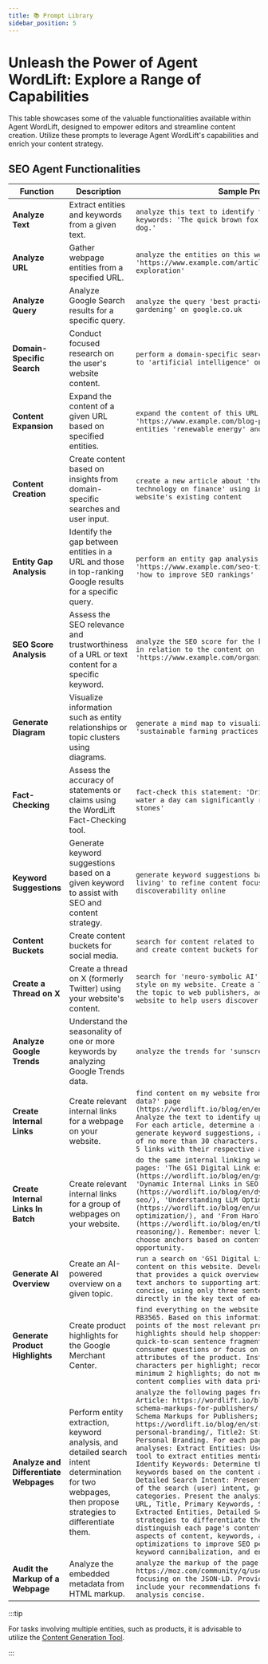 ```yaml
---
title: 📚 Prompt Library
sidebar_position: 5
---
```


# Unleash the Power of Agent WordLift: Explore a Range of Capabilities

This table showcases some of the valuable functionalities available within Agent WordLift, designed to empower editors and streamline content creation. Utilize these prompts to leverage Agent WordLift's capabilities and enrich your content strategy.

## SEO Agent Functionalities

| Function | Description | Sample Prompt |
|----------|-------------|---------------|
| **Analyze Text** | Extract entities and keywords from a given text. | `analyze this text to identify the main entities and keywords: 'The quick brown fox jumps over the lazy dog.'` |
| **Analyze URL** | Gather webpage entities from a specified URL. | `analyze the entities on this webpage: 'https://www.example.com/article-about-space-exploration'` |
| **Analyze Query** | Analyze Google Search results for a specific query. | `analyze the query 'best practices for sustainable gardening' on google.co.uk` |
| **Domain-Specific Search** | Conduct focused research on the user's website content. | `perform a domain-specific search for articles related to 'artificial intelligence' on my website` |
| **Content Expansion** | Expand the content of a given URL based on specified entities. | `expand the content of this URL 'https://www.example.com/blog-post' by focusing on the entities 'renewable energy' and 'solar panels'` |
| **Content Creation** | Create content based on insights from domain-specific searches and user input. | `create a new article about 'the impact of blockchain technology on finance' using insights from our website's existing content` |
| **Entity Gap Analysis** | Identify the gap between entities in a URL and those in top-ranking Google results for a specific query. | `perform an entity gap analysis for 'https://www.example.com/seo-tips' against the query 'how to improve SEO rankings'` |
| **SEO Score Analysis** | Assess the SEO relevance and trustworthiness of a URL or text content for a specific keyword. | `analyze the SEO score for the keyword 'organic coffee' in relation to the content on 'https://www.example.com/organic-coffee-benefits'` |
| **Generate Diagram** | Visualize information such as entity relationships or topic clusters using diagrams. | `generate a mind map to visualize the topic clusters for 'sustainable farming practices'` |
| **Fact-Checking** | Assess the accuracy of statements or claims using the WordLift Fact-Checking tool. | `fact-check this statement: 'Drinking two liters of water a day can significantly reduce the risk of kidney stones'` |
| **Keyword Suggestions** | Generate keyword suggestions based on a given keyword to assist with SEO and content strategy. | `generate keyword suggestions based on 'sustainable living' to refine content focus and enhance discoverability online` |
| **Content Buckets** | Create content buckets for social media. | `search for content related to 'GS1', 'GS1 Digital Link' and create content buckets for social media.` |
| **Create a Thread on X** | Create a thread on X (formerly Twitter) using your website's content. | `search for 'neuro-symbolic AI' and analyze the writing style on my website. Create a Twitter thread to promote the topic to web publishers, adding links back to the website to help users discover additional information.` |
| **Analyze Google Trends** | Understand the seasonality of one or more keywords by analyzing Google Trends data. | `analyze the trends for 'sunscreen' and 'moisturizer'` |
| **Create Internal Links** | Create relevant internal links for a webpage on your website. | `find content on my website from the 'What is structured data?' page (https://wordlift.io/blog/en/entity/structured-data/). Analyze the text to identify up to 5 related articles. For each article, determine a relevant keyword, generate keyword suggestions, and create an anchor text of no more than 30 characters. Compile the HTML for all 5 links with their respective anchor texts.` |
| **Create Internal Links In Batch** | Create relevant internal links for a group of webpages on your website. | `do the same internal linking work for the following pages: 'The GS1 Digital Link explained for SEO Jedis' (https://wordlift.io/blog/en/gs1-digital-link-seo/), 'Dynamic Internal Links in SEO' (https://wordlift.io/blog/en/dynamic-internal-links-in-seo/), 'Understanding LLM Optimization' (https://wordlift.io/blog/en/understanding-llm-optimization/), and 'From Harold Cohen to Modern AI' (https://wordlift.io/blog/en/the-power-of-symbolic-reasoning/). Remember: never link to the homepage; choose anchors based on content relevance and keyword opportunity.` |
| **Generate AI Overview** | Create an AI-powered overview on a given topic. | `run a search on 'GS1 Digital Link' using only the content on this website. Develop an AI-powered snapshot that provides a quick overview, offering links with text anchors to supporting articles. Be extremely concise, using only three sentences. Embed links directly in the key text of each statement.` |
| **Generate Product Highlights** | Create product highlights for the Google Merchant Center. | `find everything on the website about the Ray-Ban RB3565. Based on this information, write short bullet points of the most relevant product highlights. The highlights should help shoppers with easily consumable, quick-to-scan sentence fragments that answer common consumer questions or focus on the most important attributes of the product. Instructions: Limit 1-150 characters per highlight; recommend 4-6 highlights; minimum 2 highlights; do not mention discounts; ensure content complies with data privacy regulations.` |
| **Analyze and Differentiate Webpages** | Perform entity extraction, keyword analysis, and detailed search intent determination for two webpages, then propose strategies to differentiate them. | `analyze the following pages from the website: URL1: Article: https://wordlift.io/blog/en/underutilized-schema-markups-for-publishers/, Title1: Underutilized Schema Markups for Publishers; URL2: Article: https://wordlift.io/blog/en/structured-data-for-personal-branding/, Title2: Structured Data for Personal Branding. For each page, perform the following analyses: Extract Entities: Use the content analysis tool to extract entities mentioned in each page; Identify Keywords: Determine the primary and secondary keywords based on the content and metadata; Determine Detailed Search Intent: Present a detailed description of the search (user) intent, going beyond simple categories. Present the analysis results, including: URL, Title, Primary Keywords, Secondary Keywords, Extracted Entities, Detailed Search Intent. Propose strategies to differentiate the pages: Suggest ways to distinguish each page's content, focusing on unique aspects of content, keywords, and entities; Recommend optimizations to improve SEO performance, prevent keyword cannibalization, and enhance user experience.` |
| **Audit the Markup of a Webpage** | Analyze the embedded metadata from HTML markup. | `analyze the markup of the page at https://moz.com/community/q/user/jennita#communityPage, focusing on the JSON-LD. Provide a brief review and include your recommendations for improvement. Keep the analysis concise.` |

:::tip

For tasks involving multiple entities, such as products, it is advisable to utilize the [Content Generation Tool](/content-generation/).

:::
